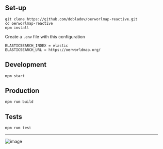 

## Set-up

```
git clone https://github.com/dobladov/oerworlmap-reactive.git
cd oerworlmap-reactive
npm install
```

Create a `.env` file with this configuration

```
ELASTICSEARCH_INDEX = elastic
ELASTICSEARCH_URL = https://oerworldmap.org/
```

## Development

```
npm start
```

## Production

```
npm run build
```

## Tests

```
npm run test
```

---

![image](https://user-images.githubusercontent.com/1938043/62695631-0422af80-b9d7-11e9-8104-1813d689158d.png)
